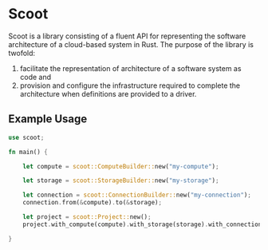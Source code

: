 # Scoot
Scoot is a library consisting of a fluent API for representing the software architecture of a cloud-based system in Rust. The purpose of the library is twofold:

1. facilitate the representation of architecture of a software system as code and 
2. provision and configure the infrastructure required to complete the architecture when definitions are provided to a driver.

## Example Usage

```rs
use scoot;

fn main() {

    let compute = scoot::ComputeBuilder::new("my-compute");

    let storage = scoot::StorageBuilder::new("my-storage");

    let connection = scoot::ConnectionBuilder::new("my-connection");
    connection.from(&compute).to(&storage);

    let project = scoot::Project::new();
    project.with_compute(compute).with_storage(storage).with_connection(connection);

}
```